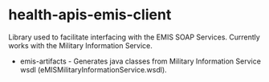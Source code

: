 # health-apis-emis-client
Library used to facilitate interfacing with the EMIS SOAP Services.
Currently works with the Military Information Service.

* emis-artifacts - Generates java classes from Military Information Service wsdl (eMISMilitaryInformationService.wsdl).
